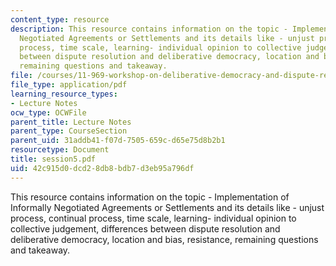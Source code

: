 ```yaml
---
content_type: resource
description: This resource contains information on the topic - Implementation of Informally
  Negotiated Agreements or Settlements and its details like - unjust process, continual
  process, time scale, learning- individual opinion to collective judgement, differences
  between dispute resolution and deliberative democracy, location and bias, resistance,
  remaining questions and takeaway.
file: /courses/11-969-workshop-on-deliberative-democracy-and-dispute-resolution-summer-2005/42c915d0dcd28db8bdb7d3eb95a796df_session5.pdf
file_type: application/pdf
learning_resource_types:
- Lecture Notes
ocw_type: OCWFile
parent_title: Lecture Notes
parent_type: CourseSection
parent_uid: 31addb41-f07d-7505-659c-d65e75d8b2b1
resourcetype: Document
title: session5.pdf
uid: 42c915d0-dcd2-8db8-bdb7-d3eb95a796df
---
```

This resource contains information on the topic - Implementation of Informally Negotiated Agreements or Settlements and its details like - unjust process, continual process, time scale, learning- individual opinion to collective judgement, differences between dispute resolution and deliberative democracy, location and bias, resistance, remaining questions and takeaway.

